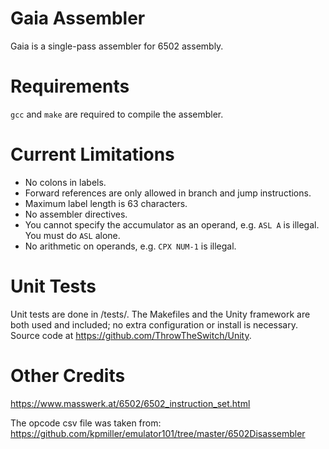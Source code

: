 # Gaia Assembler

Gaia is a single-pass assembler for 6502 assembly.

# Requirements

`gcc` and `make` are required to compile the assembler.

# Current Limitations

- No colons in labels.
- Forward references are only allowed in branch and jump instructions.
- Maximum label length is 63 characters.
- No assembler directives.
- You cannot specify the accumulator as an operand, e.g. `ASL A` is illegal.
You must do `ASL` alone.
- No arithmetic on operands, e.g. `CPX NUM-1` is illegal.

# Unit Tests

Unit tests are done in /tests/. The Makefiles and the Unity framework are both
used and included; no extra configuration or install is necessary. Source code
at https://github.com/ThrowTheSwitch/Unity.

# Other Credits

https://www.masswerk.at/6502/6502_instruction_set.html

The opcode csv file was taken from:
https://github.com/kpmiller/emulator101/tree/master/6502Disassembler